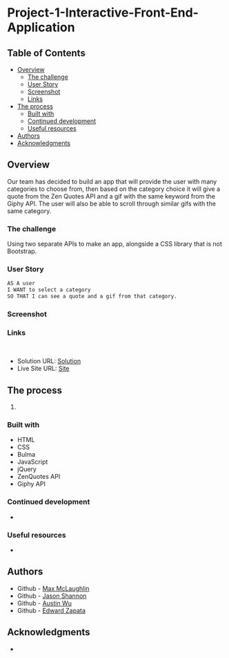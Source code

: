 # Project-1-Interactive-Front-End-Application

## Table of Contents

- [Overview](#overview)
  - [The challenge](#the-challenge)
  - [User Story](#user-story)
  - [Screenshot](#screenshot)
  - [Links](#links)
- [The process](#the-process)
  - [Built with](#built-with)
  - [Continued development](#continued-development)
  - [Useful resources](#useful-resources)
- [Authors](#authors)
- [Acknowledgments](#acknowledgments)
  ​

## Overview

Our team has decided to build an app that will provide the user with many categories to choose from, then based on the category choice it will give a quote from the Zen Quotes API and a gif with the same keyword from the Giphy API. The user will also be able to scroll through similar gifs with the same category.
​

### The challenge

Using two separate APIs to make an app, alongside a CSS library that is not Bootstrap.

### User Story

```markdown
AS A user
I WANT to select a category
SO THAT I can see a quote and a gif from that category.
```

### Screenshot

### Links

​

- Solution URL: [Solution](https://github.com/jshannon33/Project-1-Interactive-Front-End-Application)
- Live Site URL: [Site](https://jshannon33.github.io/Project-1-Interactive-Front-End-Application/)
  ​

## The process

1.

### Built with

- HTML
- CSS
- Bulma
- JavaScript
- jQuery
- ZenQuotes API
- Giphy API

### Continued development

-

### Useful resources

-

## Authors

- Github - [Max McLaughlin](https://github.com/lafflin)
- Github - [Jason Shannon](https://github.com/jshannon33)
- Github - [Austin Wu](https://github.com/austibb)
- Github - [Edward Zapata](https://github.com/edward0306)

## Acknowledgments

-
